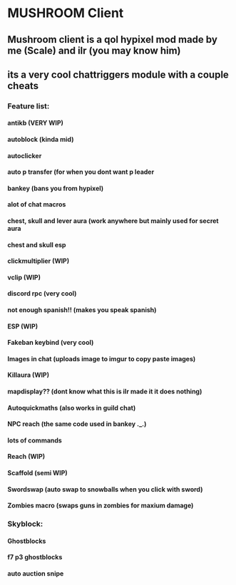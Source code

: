 # MUSHROOM Client

## Mushroom client is a qol hypixel mod made by me (Scale) and ilr (you may know him)
## its a very cool chattriggers module with a couple cheats

### Feature list: 
#### antikb (VERY WIP)
#### autoblock (kinda mid)
#### autoclicker
#### auto p transfer (for when you dont want p leader
#### bankey (bans you from hypixel)
#### alot of chat macros
#### chest, skull and lever aura (work anywhere but mainly used for secret aura
#### chest and skull esp 
#### clickmultiplier (WIP)
#### vclip (WIP)
#### discord rpc (very cool)
#### not enough spanish!! (makes you speak spanish)
#### ESP (WIP)
#### Fakeban keybind (very cool)
#### Images in chat (uploads image to imgur to copy paste images)
#### Killaura (WIP)
#### mapdisplay?? (dont know what this is ilr made it it does nothing)
#### Autoquickmaths (also works in guild chat)
#### NPC reach (the same code used in bankey ._.)
#### lots of commands
#### Reach (WIP)
#### Scaffold (semi WIP)
#### Swordswap (auto swap to snowballs when you click with sword)
#### Zombies macro (swaps guns in zombies for maxium damage)


### Skyblock:
#### Ghostblocks
#### f7 p3 ghostblocks
#### auto auction snipe
